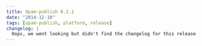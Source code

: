 ```yaml
---
title: Opam-publish 0.2.1
date: "2014-12-10"
tags: [opam-publish, platform, release]
changelog: |
  Oops, we went looking but didn't find the changelog for this release 🙈
---
```

